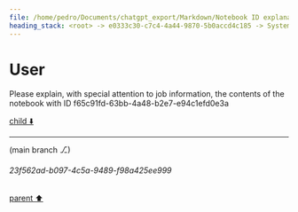 ```yaml
---
file: /home/pedro/Documents/chatgpt_export/Markdown/Notebook ID explanation request.md
heading_stack: <root> -> e0333c30-c7c4-4a44-9870-5b0accd4c185 -> System -> 983b82e4-1348-48fb-988b-80fae49f63ac -> System -> aaa2be30-5d35-4ffb-b522-b132aed78d11 -> User
---
```

# User

Please explain, with special attention to job information, the contents of the notebook with ID f65c91fd-63bb-4a48-b2e7-e94c1efd0e3a

[child ⬇️](#23f562ad-b097-4c5a-9489-f98a425ee999)

---

(main branch ⎇)
###### 23f562ad-b097-4c5a-9489-f98a425ee999
[parent ⬆️](#aaa2be30-5d35-4ffb-b522-b132aed78d11)
